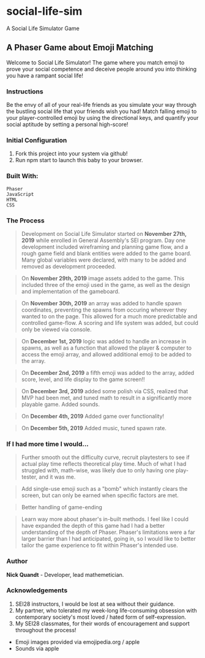 # social-life-sim
A Social Life Simulator Game

## A Phaser Game about Emoji Matching

Welcome to Social Life Simulator! The game where you match emoji to prove your social competence and deceive people around you into thinking you have a rampant social life!

### Instructions

Be the envy of all of your real-life friends as you simulate your way through the bustling social life that your friends wish you had!
Match falling emoji to your player-controlled emoji by using the directional keys, and quantify your social aptitude by setting a personal high-score!

### Initial Configuration

1. Fork this project into your system via github!
2. Run npm start to launch this baby to your browser.

### Built With:

```shell
Phaser
JavaScript
HTML
CSS
```

### The Process

> Development on Social Life Simulator started on **November 27th, 2019** while enrolled in General Assembly's SEI program.
Day one development included wireframing and planning game flow, and a rough game field and blank entities were added to the game board.
Many global variables were declared, with many to be added and removed as development proceeded.

> On **November 29th, 2019** image assets added to the game. This included three of the emoji used in the game, as well as the design and implementation of the gameboard.

> On **November 30th, 2019** an array was added to handle spawn coordinates, preventing the spawns from occuring wherever they wanted to on the page.
This allowed for a much more predictable and controlled game-flow. A scoring and life system was added, but could only be viewed via console.

> On **December 1st, 2019** logic was added to handle an increase in spawns, as well as a function that allowed the player & computer to access the emoji array, and allowed additional emoji to be added to the array.

> On **December 2nd, 2019** a fifth emoji was added to the array, added score, level, and life display to the game screen!!

> On **December 3rd, 2019** added some polish via CSS, realized that MVP had been met, and tuned math to result in a significantly more playable game. Added sounds.

> On **December 4th, 2019** Added game over functionality!

> On **December 5th, 2019** Added music, tuned spawn rate.

### If I had more time I would...

> Further smooth out the difficulty curve, recruit playtesters to see if actual play time reflects theoretical play time. Much of what I had struggled with, math-wise, was likely due to only having one play-tester, and it was me.

> Add single-use emoji such as a "bomb" which instantly clears the screen, but can only be earned when specific factors are met.

> Better handling of game-ending

> Learn way more about phaser's in-built methods. I feel like I could have expanded the depth of this game had I had a better understanding of the depth of Phaser. Phaser's limitations were a far larger barrier than I had anticipated, going in, so I would like to better tailor the game experience to fit within Phaser's intended use.

### Author

**Nick Quandt** - Developer, lead mathemetician.

### Acknowledgements
1. SEI28 instructors, I would be lost at sea without their guidance.
2. My partner, who tolerated my week-long life-consuming obsession with contemporary society's most loved / hated form of self-expression.
3. My SEI28 classmates, for their words of encouragement and support throughout the process!


- Emoji images provided via emojipedia.org / apple
- Sounds via apple